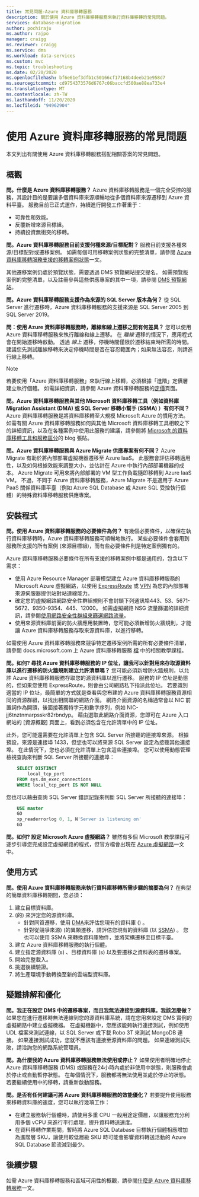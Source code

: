 ```yaml
---
title: 常見問題-Azure 資料庫移轉服務
description: 關於使用 Azure 資料庫移轉服務來執行資料庫移轉的常見問題。
services: database-migration
author: pochiraju
ms.author: rajpo
manager: craigg
ms.reviewer: craigg
ms.service: dms
ms.workload: data-services
ms.custom: mvc
ms.topic: troubleshooting
ms.date: 02/20/2020
ms.openlocfilehash: bf6e61ef3dfb1c50166cf17168b4deeb21e958d7
ms.sourcegitcommit: cd9754373576d6767c06baccfd500ae88ea733e4
ms.translationtype: MT
ms.contentlocale: zh-TW
ms.lasthandoff: 11/20/2020
ms.locfileid: "94962904"
---
```

# <a name="faq-about-using-azure-database-migration-service"></a>使用 Azure 資料庫移轉服務的常見問題

本文列出有關使用 Azure 資料庫移轉服務搭配相關答案的常見問題。

## <a name="overview"></a>概觀

**問。什麼是 Azure 資料庫移轉服務？**
Azure 資料庫移轉服務是一個完全受控的服務，其設計目的是要讓多個資料庫來源順暢地從多個資料庫來源遷移到 Azure 資料平臺。 服務目前已正式運作，持續進行開發工作著重于：

* 可靠性和效能。
* 反覆新增來源目標組。
* 持續投資無衝突的移轉。

**問。Azure 資料庫移轉服務目前支援何種來源/目標配對？**
服務目前支援各種來源/目標配對或遷移案例。 如需每個可用移轉案例狀態的完整清單，請參閱 [Azure 資料庫移轉服務支援的移轉案例狀態](./resource-scenario-status.md)一文。

其他遷移案例仍處於預覽狀態，需要透過 DMS 預覽網站提交提名。 如需預覽版案例的完整清單，以及註冊參與這些供應專案的其中一項，請參閱 [DMS 預覽網站](https://aka.ms/dms-preview/)。

**問。Azure 資料庫移轉服務支援作為來源的 SQL Server 版本為何？**
從 SQL Server 進行遷移時，Azure 資料庫移轉服務的支援來源是 SQL Server 2005 到 SQL Server 2019。

**問：使用 Azure 資料庫移轉服務時，離線和線上遷移之間有何差異？**
您可以使用 Azure 資料庫移轉服務來執行離線和線上遷移。 在 *離線* 遷移的情況下，應用程式會在開始遷移時啟動。 透過 *線上* 遷移，停機時間僅限於遷移結束時所需的時間。 建議您先測試離線移轉來決定停機時間是否在容忍範圍內；如果無法容忍，則請進行線上移轉。

> [!NOTE]
> 若要使用「Azure 資料庫移轉服務」來執行線上移轉，必須根據「進階」定價層建立執行個體。 如需詳細資訊，請參閱 Azure 資料庫移轉服務的[定價](https://azure.microsoft.com/pricing/details/database-migration/)頁面。

**問。Azure 資料庫移轉服務與其他 Microsoft 資料庫移轉工具（例如資料庫 Migration Assistant (DMA) 或 SQL Server 移轉小幫手 (SSMA) ）有何不同？**
Azure 資料庫移轉服務是將資料庫移轉至大規模 Microsoft Azure 的慣用方法。 如需有關 Azure 資料庫移轉服務如何與其他 Microsoft 資料庫移轉工具相較之下的詳細資訊，以及在各種案例中使用此服務的建議，請參閱將 [Microsoft 的資料庫移轉工具和服務區分](https://techcommunity.microsoft.com/t5/microsoft-data-migration/differentiating-microsoft-s-database-migration-tools-and/ba-p/368529)的 blog 張貼。

**問。Azure 資料庫移轉服務與 Azure Migrate 供應專案有何不同？**
Azure Migrate 有助於將內部部署虛擬機器遷移至 Azure IaaS。 此服務會評估移轉適用性，以及如何根據效能來調整大小，並估計在 Azure 中執行內部部署機器的成本。 Azure Migrate 可用來將內部部署的 VM 型工作負載隨即移轉到 Azure IaaS VM。 不過，不同于 Azure 資料庫移轉服務，Azure Migrate 不是適用于 Azure PaaS 關係資料庫平臺（例如 Azure SQL Database 或 Azure SQL 受控執行個體）的特殊資料庫移轉服務供應專案。

## <a name="setup"></a>安裝程式

**問。使用 Azure 資料庫移轉服務的必要條件為何？**
有幾個必要條件，以確保在執行資料庫移轉時，Azure 資料庫移轉服務可順暢地執行。 某些必要條件會套用到服務所支援的所有案例 (來源目標組)，而有些必要條件則是特定案例獨有的。

Azure 資料庫移轉服務必要條件在所有支援的移轉案例中都是通用的，包含以下需求：

* 使用 Azure Resource Manager 部署模型建立 Azure 資料庫移轉服務的 Microsoft Azure 虛擬網路，以使用 [ExpressRoute](../expressroute/expressroute-introduction.md) 或 [VPN](../vpn-gateway/vpn-gateway-about-vpngateways.md) 為您的內部部署來源伺服器提供站對站連線能力。
* 確定您的虛擬網路網路安全性群組規則不會封鎖下列通訊埠443、53、5671-5672、9350-9354、445、12000。 如需虛擬網路 NSG 流量篩選的詳細資訊，請參閱[使用網路安全性群組來篩選網路流量](../virtual-network/virtual-network-vnet-plan-design-arm.md)。
* 使用來源資料庫前面的防火牆應用裝置時，您可能必須新增防火牆規則，才能讓 Azure 資料庫移轉服務存取來源資料庫，以進行移轉。

如需使用 Azure 資料庫移轉服務來競爭特定遷移案例所需的所有必要條件清單，請參閱 docs.microsoft.com 上 Azure 資料庫移轉服務 [檔](./dms-overview.md) 中的相關教學課程。

**問。如何? 尋找 Azure 資料庫移轉服務的 IP 位址，讓我可以針對用來存取源資料庫以進行遷移的防火牆規則建立允許清單嗎？**
您可能必須新增防火牆規則，以允許 Azure 資料庫移轉服務存取您的源資料庫以進行遷移。 服務的 IP 位址是動態的，但如果您使用 ExpressRoute，則會由公司網路私下指派此位址。 若要識別適當的 IP 位址，最簡單的方式就是查看與您布建的 Azure 資料庫移轉服務資源相同的資源群組，以找出相關聯的網路介面。 網路介面資源的名稱通常會以 NIC 前置詞作為開頭，後面接著獨特字元和數字序列，例如 NIC-jj6tnztnmarpsskr82rbndyp。 藉由選取此網路介面資源，您即可在 Azure 入口網站的 [資源概觀] 頁面上，看到必須包含在允許清單中的 IP 位址。

此外，您可能還需要在允許清單上包含 SQL Server 所接聽的連接埠來源。 根據預設，來源是連接埠 1433，但您也可以將來源 SQL Server 設定為接聽其他連接埠。 在此情況下，您也必須在允許清單上包含這些連接埠。 您可以使用動態管理檢視查詢來判斷 SQL Server 所接聽的連接埠：

```sql
    SELECT DISTINCT
        local_tcp_port
    FROM sys.dm_exec_connections
    WHERE local_tcp_port IS NOT NULL
```

您也可以藉由查詢 SQL Server 錯誤記錄來判斷 SQL Server 所接聽的連接埠：

```sql
    USE master
    GO
    xp_readerrorlog 0, 1, N'Server is listening on'
    GO
```

**問。如何? 設定 Microsoft Azure 虛擬網路？**
雖然有多個 Microsoft 教學課程可逐步引導您完成設定虛擬網路的程式，但官方檔會出現在 [Azure 虛擬網路](../virtual-network/virtual-networks-overview.md)一文中。

## <a name="usage"></a>使用方式

**問。使用 Azure 資料庫移轉服務來執行資料庫移轉所需步驟的摘要為何？**
在典型的簡單資料庫移轉期間，您必須：

1. 建立目標資料庫。
2.  (的) 來評定您的源資料庫。
    * 針對同質遷移，使用 [DMA](https://www.microsoft.com/download/details.aspx?id=53595)來評估您現有的資料庫 () 。
    * 針對從競爭來源)  (的異類遷移，請評估您現有的資料庫 (以 [SSMA](/sql/ssma/sql-server-migration-assistant)) 。 您也可以使用 SSMA 來轉換資料庫物件，並將架構遷移至目標平臺。
3. 建立 Azure 資料庫移轉服務的執行個體。
4. 建立指定源資料庫 (s) 、目標資料庫 (s) 以及要遷移之資料表的遷移專案。
5. 開始完整載入。
6. 挑選後續驗證。
7. 將生產環境手動轉換至新的雲端型資料庫。

## <a name="troubleshooting-and-optimization"></a>疑難排解和優化

**問。我正在設定 DMS 中的遷移專案，而且我無法連接到源資料庫。我該怎麼做？**
如果您在進行遷移時無法連線到您的源資料庫系統，請在您用來設定 DMS 實例的虛擬網路中建立虛擬機器。 在虛擬機器中，您應該能夠執行連接測試，例如使用 UDL 檔案來測試連線，以 SQL Server 或下載 Robo 3T 來測試 MongoDB 連接。 如果連接測試成功，您就不應該有連接至源資料庫的問題。 如果連線測試失敗，請洽詢您的網路系統管理員。

**問。為什麼我的 Azure 資料庫移轉服務無法使用或停止？**
如果使用者明確地停止 Azure 資料庫移轉服務 (DMS) 或服務在24小時內處於非使用中狀態，則服務會處於停止或自動暫停狀態。 在每個情況下，服務都將無法使用並處於停止的狀態。  若要繼續使用中的移轉，請重新啟動服務。

**問。是否有任何建議可將 Azure 資料庫移轉服務的效能優化？**
若要提升使用服務來移轉資料庫的速度，您可以執行幾項工作：

* 在建立服務執行個體時，請使用多重 CPU 一般用途定價層，以讓服務充分利用多個 vCPU 來進行平行處理，提升資料轉送速度。
* 在資料移轉作業期間，暫時將 Azure SQL Database 目標執行個體相應增加為進階層 SKU，讓使用較低層級 SKU 時可能會影響資料轉送活動的 Azure SQL Database 節流減到最少。

## <a name="next-steps"></a>後續步驟

如需 Azure 資料庫移轉服務和區域可用性的概觀，請參閱[什麼是 Azure 資料庫移轉服務](dms-overview.md)一文。